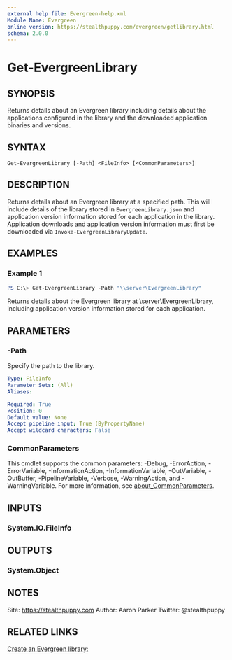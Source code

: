 ```yaml
---
external help file: Evergreen-help.xml
Module Name: Evergreen
online version: https://stealthpuppy.com/evergreen/getlibrary.html
schema: 2.0.0
---
```


# Get-EvergreenLibrary

## SYNOPSIS

Returns details about an Evergreen library including details about the applications configured in the library and the downloaded application binaries and versions.

## SYNTAX

```
Get-EvergreenLibrary [-Path] <FileInfo> [<CommonParameters>]
```

## DESCRIPTION

Returns details about an Evergreen library at a specified path. This will include details of the library stored in `EvergreenLibrary.json` and application version information stored for each application in the library. Application downloads and application version information must first be downloaded via `Invoke-EvergreenLibraryUpdate`.

## EXAMPLES

### Example 1

```powershell
PS C:\> Get-EvergreenLibrary -Path "\\server\EvergreenLibrary"
```

Returns details about the Evergreen library at \\server\EvergreenLibrary, including application version information stored for each application.

## PARAMETERS

### -Path

Specify the path to the library.

```yaml
Type: FileInfo
Parameter Sets: (All)
Aliases:

Required: True
Position: 0
Default value: None
Accept pipeline input: True (ByPropertyName)
Accept wildcard characters: False
```

### CommonParameters

This cmdlet supports the common parameters: -Debug, -ErrorAction, -ErrorVariable, -InformationAction, -InformationVariable, -OutVariable, -OutBuffer, -PipelineVariable, -Verbose, -WarningAction, and -WarningVariable. For more information, see [about_CommonParameters](http://go.microsoft.com/fwlink/?LinkID=113216).

## INPUTS

### System.IO.FileInfo

## OUTPUTS

### System.Object

## NOTES

Site: https://stealthpuppy.com
Author: Aaron Parker
Twitter: @stealthpuppy

## RELATED LINKS

[Create an Evergreen library:](https://stealthpuppy.com/evergreen/getlibrary.html)
